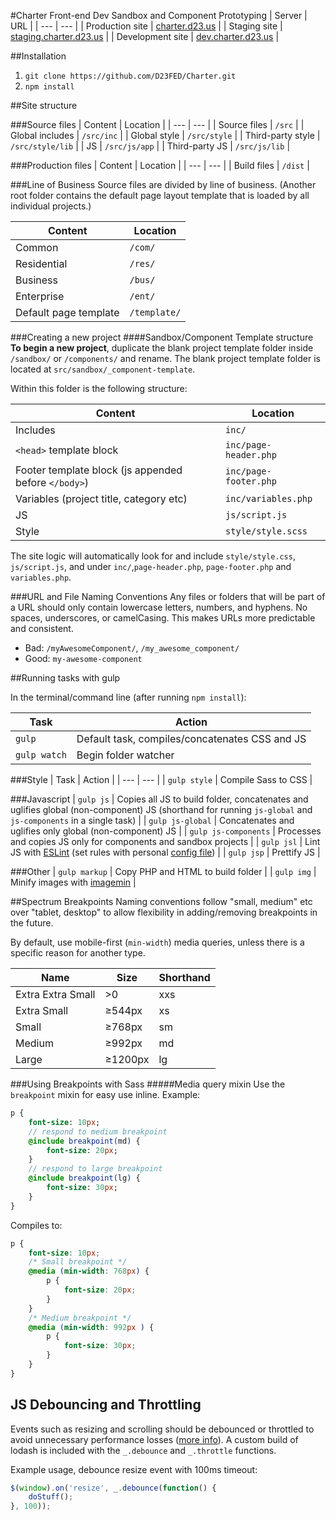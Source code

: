 #Charter Front-end Dev Sandbox and Component Prototyping
| Server           | URL                                                      |
| ---              | ---                                                      |
| Production site  | [charter.d23.us](http://charter.d23.us/)                 |
| Staging site     | [staging.charter.d23.us](http://staging.charter.d23.us/) |
| Development site | [dev.charter.d23.us](http://dev.charter.d23.us/)         |

##Installation

1. `git clone https://github.com/D23FED/Charter.git`
2. `npm install`

##Site structure

###Source files
| Content           | Location         |
| ---               | ---              |
| Source files      | `/src`           |
| Global includes   | `/src/inc`       |
| Global style      | `/src/style`     |
| Third-party style | `/src/style/lib` |
| JS                | `/src/js/app`    |
| Third-party JS    | `/src/js/lib`    |

###Production files
| Content           | Location         |
| ---               | ---              |
| Build files       | `/dist`          |

###Line of Business
Source files are divided by line of business. (Another root folder contains the default page layout template that is loaded by all individual projects.)

| Content               | Location     |
| ---                   | ---          |
| Common                | `/com/`      |
| Residential           | `/res/`      |
| Business              | `/bus/`      |
| Enterprise            | `/ent/`      |
| Default page template | `/template/` |

###Creating a new project
####Sandbox/Component Template structure
**To begin a new project**, duplicate the blank project template folder inside `/sandbox/` or `/components/` and rename. The blank project template folder is located at `src/sandbox/_component-template`.

Within this folder is the following structure:

| Content                                              | Location              |
| ---                                                  | ---                   |
| Includes                                             | `inc/`                |
| `<head>` template block                              | `inc/page-header.php` |
| Footer template block (js appended before `</body>`) | `inc/page-footer.php` |
| Variables (project title, category etc)              | `inc/variables.php`   |
| JS                                                   | `js/script.js`        |
| Style                                                | `style/style.scss`    |

The site logic will automatically look for and include `style/style.css`, `js/script.js`,  and under `inc/`,`page-header.php`, `page-footer.php` and `variables.php`.

###URL and File Naming Conventions
Any files or folders that will be part of a URL should only contain lowercase letters, numbers, and hyphens. No spaces, underscores, or camelCasing. This makes URLs more predictable and consistent.

* Bad: `/myAwesomeComponent/`, `/my_awesome_component/`
* Good: `my-awesome-component`

##Running tasks with gulp

In the terminal/command line (after running `npm install`):

| Task         | Action                                         |
| ---          | ---                                            |
| `gulp`       | Default task, compiles/concatenates CSS and JS |
| `gulp watch` | Begin folder watcher                           |

###Style
| Task         | Action              |
| ---          | ---                 |
| `gulp style` | Compile Sass to CSS |

###Javascript
| `gulp js`            | Copies all JS to build folder, concatenates and uglifies global (non-component) JS (shorthand for running `js-global` and `js-components` in a single task) |
| `gulp js-global`     | Concatenates and uglifies only global (non-component) JS                                                                                                    |
| `gulp js-components` | Processes and copies JS only for components and sandbox projects                                                                                            |
| `gulp jsl`           | Lint JS with [ESLint](http://eslint.org/) (set rules with personal [config file](http://eslint.org/docs/user-guide/configuring#using-configuration-files))  |
| `gulp jsp`           | Prettify JS                                                                                                                                                 |

###Other
| `gulp markup` | Copy PHP and HTML to build folder                                   |
| `gulp img`    | Minify images with [imagemin](https://github.com/imagemin/imagemin) |

##Spectrum Breakpoints
Naming conventions follow "small, medium" etc over "tablet, desktop" to allow flexibility in adding/removing breakpoints in the future.

By default, use mobile-first (`min-width`) media queries, unless there is a specific reason for another type.

| Name              | Size    | Shorthand |
| ---               | ---     | ---       |
| Extra Extra Small | >0      | xxs       |
| Extra Small       | ≥544px  | xs        |
| Small             | ≥768px  | sm        |
| Medium            | ≥992px  | md        |
| Large             | ≥1200px | lg        |

###Using Breakpoints with Sass
#####Media query mixin
Use the `breakpoint` mixin for easy use inline. Example:

```Sass
p {
	font-size: 10px;
	// respond to medium breakpoint
	@include breakpoint(md) {
		font-size: 20px;
	}
	// respond to large breakpoint
	@include breakpoint(lg) {
		font-size: 30px;
	}
}
```

Compiles to:

```css
p {
	font-size: 10px;
	/* Small breakpoint */
	@media (min-width: 768px) {
		p {
			font-size: 20px;
		}
	}
	/* Medium breakpoint */
	@media (min-width: 992px ) {
		p {
			font-size: 30px;
		}
	}
}
```

## JS Debouncing and Throttling
Events such as resizing and scrolling should be debounced or throttled to avoid unnecessary performance losses ([more info](https://css-tricks.com/the-difference-between-throttling-and-debouncing/)). A custom build of lodash is included with the `_.debounce` and `_.throttle` functions.

Example usage, debounce resize event with 100ms timeout:

```js
$(window).on('resize', _.debounce(function() {
	doStuff();
}, 100));
```
